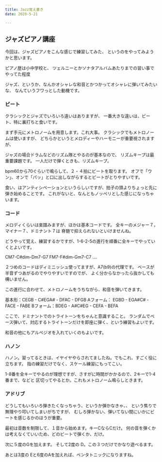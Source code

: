 ```yaml
---
title: Jazz覚え書き
date: 2020-5-21

---
```


## ジャズピアノ講座

今回は、ジャズピアノをこんな感じで練習してみた、
というのをやってみようかと思います。

ピアノ歴は小中学校と、
ツェルニーとかソナタアルバムあたりまでの習い事でやってた程度

ジャズ、というか、なんかオシャレな和音とかつかってオシャレに弾いてみたいな、
なんていうフワっとした動機です。

### ビート
クラシックとジャズでいろいろ違いはありますが、
一番大きな違いは、ビート、特に裏打ちと食いです。

まず手元にメトロノームを用意します。これ大事。
クラシックでもメトロノームは使いますが、
どちらかというとメロディーやハーモニーが重要視されますが、

ジャズの場合ドラムなどのリズム隊とやるのが基本なので、
リズムキープは最重要課題です。
一人だけで弾くときも、リズムキープ。

bpm60から70ぐらいで鳴らして、２・４拍にビートを取ります。
オフで「ウン」、オンで「パッ」と口に出しながらするとビートがとりやすいです。

食い、はアンティシペーションというらしいですが、拍子の頭よりちょっと先に弾き始めることです。
これがないと、なんともノッペリとした感じになっちゃいます。

### コード
メロディくらいは楽譜みますが、ほかは基本コードです。
全キーのメジャー７，マイナー７、ドミナント７は
脊髄で抑えられないといけませんね。

どうやって覚え、練習するかですが、1-6-2-5の進行を順番に全キーでやっていくとよいです。

CM7-C#dim-Dm7-G7
FM7-F#dim-Gm7-C7
....

２つめのコードはディミニッシュ使ってますが、A7(b9)の代理です。
ベースが半音ずつあがるのでやりやすいですのでが、
よく分からなかったら抜かしても構いません。

この進行に合わせて、メトロノームをうちながら、和音を弾いてきます。

基本形：CEGB  - C#EGA# - DFAC - DFGB
Aフォーム： EGBD - EGA#C# - FACE - FABE
Bフォーム：BDEG - A#C#EG - CEFA - BEFA

ここで、ドミナントでのトライトーンをちゃんと意識すること。
ランダムでベース弾いて、対応するトライトーンだけを即座に弾く、という練習もよいです。

和音の他にもアルペジオを入れていくのもよいです。

### ハノン
ハノン。習ってるときは、イヤイヤやらされてましたね。でもこれ、すごく役に立ちます。
指の練習だけでなく、スケール練習にもってこい。

1-8番を全キーでやるのが理想ですが、さすがに時間がかかるので、2キーで1-4番まで、などと
区切ってやるとか。これもメトロノーム鳴らしときます。

### アドリブ

どうしてもいろいろ弾きたくなっちゃう、というか弾かなきゃ、、
という焦りで無理やり叩いてしまいがちですが、
むしろ弾かない、弾いてない間にいかにビートを感じるかのほうが重要。

最初は音数を制限して、１音から始めます。キーCならCだけ。
何の音を弾くかは考えなくていいため、どのビートで弾くか、だけ。

次に５度のGを加えます。
そして2度の D。この３つだけでかなり遊べるます。

あとは3度の Eと6度のAを加えれば、ペンタトニックになりますね。
